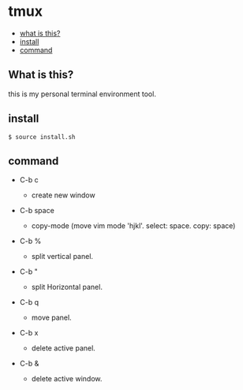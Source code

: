 # tmux

* [what is this?](#what-is-this)
* [install](#install)
* [command](#command)

## What is this?
this is my personal terminal environment tool.



## install
```
$ source install.sh
```

## command
- C-b c
  - create new window

- C-b space
  - copy-mode (move vim mode 'hjkl'. select: space. copy: space)

- C-b %
  - split vertical panel.

- C-b "
  - split Horizontal panel.

- C-b q
  - move panel.

- C-b x
  - delete active panel.

- C-b &
  - delete active window.
